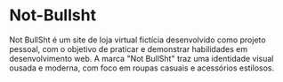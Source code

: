 # Not-Bullsht
Not BullSht é um site de loja virtual fictícia desenvolvido como projeto pessoal, com o objetivo de praticar e demonstrar habilidades em desenvolvimento web. A marca "Not BullSht" traz uma identidade visual ousada e moderna, com foco em roupas casuais e acessórios estilosos.
